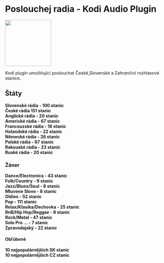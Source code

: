 # Poslouchej radia - Kodi Audio Plugin
<img src="https://i46.servimg.com/u/f46/19/40/01/67/icon11.png" style="border-width: 0" width="150" height="150" border="0">
<p>Kodi plugin umožňující poslouchat České,Slovenské a Zahraniční rozhlasové stanice.<br>

## Štáty  
<b>Slovenské rádia - 100 stanic</b><br>
<b>České rádia 151 stanic</b><br>
<b>Anglické rádia - 20 stanic</b><br>
<b>Americké rádia - 67 stanic</b><br>
<b>Francouzské rádia - 16 stanic</b><br>
<b>Holandské rádia - 22 stanic</b><br>
<b>Německé rádia - 26 stanic</b><br>
<b>Polské rádia - 67 stanic</b><br>
<b>Rakouské rádia - 23 stanic</b><br>
<b>Ruské rádia - 20 stanic</b><br>
### Žáner
<b>Dance/Electronica - 43 stanic</b><br>
<b>Folk/Country - 9 stanic</b><br>
<b>Jazz/Blues/Soul - 8 stanic</b><br>
<b>Mluvene Slovo - 8 stanic</b><br>
<b>Oldies - 52 stanic</b><br>
<b>Pop - 111 stanic</b><br>
<b>Relax/Klasika/Dechovka - 25 stanic</b><br>
<b>RnB/Hip Hop/Reggae  - 8 stanic</b><br>
<b>Rock/Metal - 47 stanic</b><br>
<b>Solo Pro ... - 7 stanic</b><br>
<b>Zpravodajský - 22 stanic</b><br>
#### Obľúbené
<b>10 nejpopulárnějších SK stanic</b><br>
<b>10 nejpopulárnějších CZ stanic</b><br>
